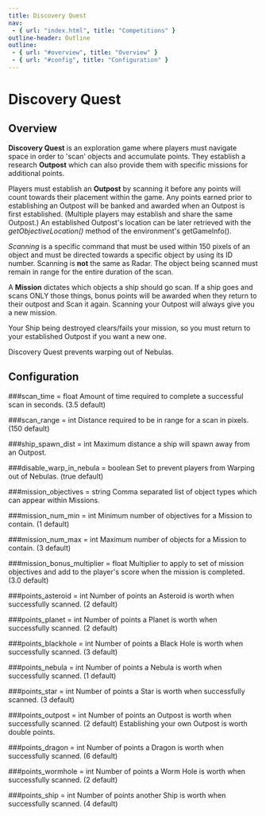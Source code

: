 ```yaml
---
title: Discovery Quest
nav:
 - { url: "index.html", title: "Competitions" }
outline-header: Outline
outline:
 - { url: "#overview", title: "Overview" }
 - { url: "#config", title: "Configuration" }
---
```


Discovery Quest
=============

<a name="overview"></a>Overview
-----------
**Discovery Quest** is an exploration game where players must navigate space in order to 'scan' objects and accumulate points.  They establish a research **Outpost** which can also provide them with specific missions for additional points.
 
Players must establish an **Outpost** by scanning it before any points will count towards their placement within the game.  Any points earned prior to establishing an Outpost will be banked and awarded when an Outpost is first established. (Multiple players may establish and share the same Outpost.)  An established Outpost's location can be later retrieved with the *getObjectiveLocation()* method of the environment's getGameInfo().

*Scanning* is a specific command that must be used within 150 pixels of an object and must be directed towards a specific object by using its ID number.  Scanning is **not** the same as Radar.  The object being scanned must remain in range for the entire duration of the scan.

A **Mission** dictates which objects a ship should go scan.  If a ship goes and scans ONLY those things, bonus points will be awarded when they return to their outpost and Scan it again.  Scanning your Outpost will always give you a new mission.

Your Ship being destroyed clears/fails your mission, so you must return to your established Outpost if you want a new one.

Discovery Quest prevents warping out of Nebulas.


<a name="config"></a>Configuration
-----------
###scan_time = float
Amount of time required to complete a successful scan in seconds. (3.5 default)

###scan_range = int
Distance required to be in range for a scan in pixels. (150 default)

###ship_spawn_dist = int
Maximum distance a ship will spawn away from an Outpost.

###disable_warp_in_nebula = boolean
Set to prevent players from Warping out of Nebulas. (true default)

###mission_objectives = string
Comma separated list of object types which can appear within Missions.

###mission_num_min = int
Minimum number of objectives for a Mission to contain. (1 default)

###mission_num_max = int
Maximum number of objects for a Mission to contain. (3 default)

###mission_bonus_multiplier = float
Multiplier to apply to set of mission objectives and add to the player's score when the mission is completed. (3.0 default)

###points_asteroid = int
Number of points an Asteroid is worth when successfully scanned. (2 default)

###points_planet = int
Number of points a Planet is worth when successfully scanned. (2 default)

###points_blackhole = int
Number of points a Black Hole is worth when successfully scanned. (3 default)

###points_nebula = int
Number of points a Nebula is worth when successfully scanned. (1 default)

###points_star = int
Number of points a Star is worth when successfully scanned. (3 default)

###points_outpost = int
Number of points an Outpost is worth when successfully scanned. (2 default)  Establishing your own Outpost is worth double points.

###points_dragon = int
Number of points a Dragon is worth when successfully scanned. (6 default)

###points_wormhole = int
Number of points a Worm Hole is worth when successfully scanned. (2 default)

###points_ship = int
Number of points another Ship is worth when successfully scanned. (4 default)